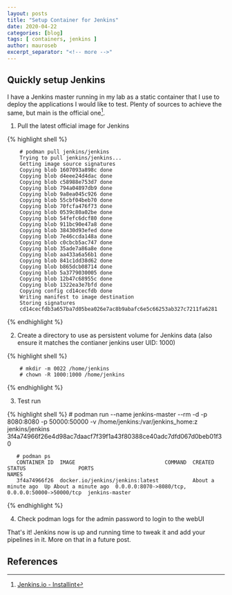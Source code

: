 ```yaml
---
layout: posts
title: "Setup Container for Jenkins"
date: 2020-04-22
categories: [blog]
tags: [ containers, jenkins ]
author: mauroseb
excerpt_separator: "<!-- more -->"
---
```


## Quickly setup Jenkins

<!-- more -->
I have a Jenkins master running in my lab as a static container that I use to deploy the applications I would like to test.
Plenty of sources to achieve the same, but main is the official one[^1].

1. Pull the latest official image for Jenkins
<!-- more -->

{% highlight shell %}

        # podman pull jenkins/jenkins
        Trying to pull jenkins/jenkins...
        Getting image source signatures
        Copying blob 1607093a898c done
        Copying blob d4eee24d4dac done
        Copying blob c58988e753d7 done
        Copying blob 794a04897db9 done
        Copying blob 9a8ea045c926 done
        Copying blob 55cbf04beb70 done
        Copying blob 70fcfa476f73 done
        Copying blob 0539c80a02be done
        Copying blob 54fefc6dcf80 done
        Copying blob 911bc90e47a8 done
        Copying blob 38430d93efed done
        Copying blob 7e46ccda148a done
        Copying blob c0cbcb5ac747 done
        Copying blob 35ade7a86a8e done
        Copying blob aa433a6a56b1 done
        Copying blob 841c1dd38d62 done
        Copying blob b865dcb08714 done
        Copying blob 5a3779030005 done
        Copying blob 12b47c68955c done
        Copying blob 1322ea3e7bfd done
        Copying config cd14cecfdb done
        Writing manifest to image destination
        Storing signatures
        cd14cecfdb3a657ba7d05bea026e7ac8b9abafc6e5c66253ab327c7211fa6281

{% endhighlight %}


2. Create a directory to use as persistent volume for Jenkins data (also ensure it matches the contianer jenkins user UID: 1000)

{% highlight shell %}

        # mkdir -m 0022 /home/jenkins
        # chown -R 1000:1000 /home/jenkins

{% endhighlight %}

3. Test run

{% highlight shell %}
       # podman run --name jenkins-master --rm -d -p 8080:8080 -p 50000:50000 -v /home/jenkins:/var/jenkins_home:z jenkins/jenkins
       3f4a74966f26e4d98ac7daacf7f39f1a43f80388ce40adc7dfd067d0beb01f30

       # podman ps
       CONTAINER ID  IMAGE                             COMMAND  CREATED             STATUS                 PORTS                                             NAMES
       3f4a74966f26  docker.io/jenkins/jenkins:latest           About a minute ago  Up About a minute ago  0.0.0.0:8070->8080/tcp, 0.0.0.0:50000->50000/tcp  jenkins-master

{% endhighlight %}


4. Check podman logs for the admin password to login to the webUI


That's it!
Jenkins now is up and running time to tweak it and add your pipelines in it.
More on that in a future post.

## References

[^1]: [Jenkins.io - Installint](https://jenkins.io/doc/book/installing/)
